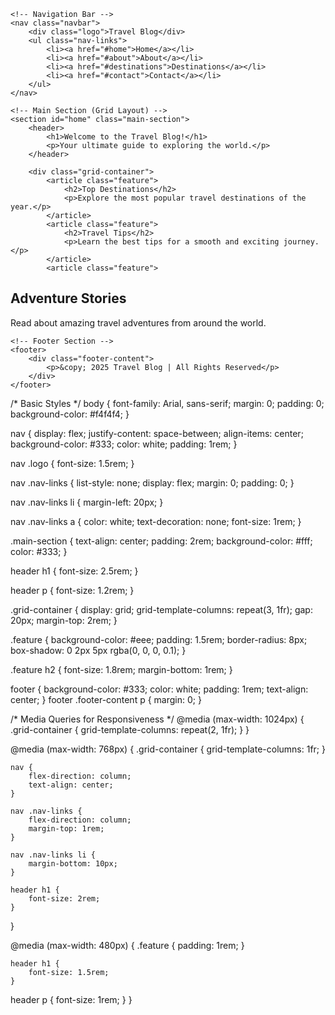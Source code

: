 <!DOCTYPE html>
<html lang="en">
<head>
    <meta charset="UTF-8">
    <meta name="viewport" content="width=device-width, initial-scale=1.0">
    <title>Travel Blog</title>
    <link rel="stylesheet" href="style.css">
</head>
<body>

    <!-- Navigation Bar -->
    <nav class="navbar">
        <div class="logo">Travel Blog</div>
        <ul class="nav-links">
            <li><a href="#home">Home</a></li>
            <li><a href="#about">About</a></li>
            <li><a href="#destinations">Destinations</a></li>
            <li><a href="#contact">Contact</a></li>
        </ul>
    </nav>

    <!-- Main Section (Grid Layout) -->
    <section id="home" class="main-section">
        <header>
            <h1>Welcome to the Travel Blog!</h1>
            <p>Your ultimate guide to exploring the world.</p>
        </header>

        <div class="grid-container">
            <article class="feature">
                <h2>Top Destinations</h2>
                <p>Explore the most popular travel destinations of the year.</p>
            </article>
            <article class="feature">
                <h2>Travel Tips</h2>
                <p>Learn the best tips for a smooth and exciting journey.</p>
            </article>
            <article class="feature">
 <h2>Adventure Stories</h2>
                <p>Read about amazing travel adventures from around the world.</p>
            </article>
        </div>
    </section>

    <!-- Footer Section -->
    <footer>
        <div class="footer-content">
            <p>&copy; 2025 Travel Blog | All Rights Reserved</p>
        </div>
    </footer>

</body>
</html>

/* Basic Styles */
body {
    font-family: Arial, sans-serif;
    margin: 0;
    padding: 0;
    background-color: #f4f4f4;
}

nav {
    display: flex;
    justify-content: space-between;
    align-items: center;
    background-color: #333;
    color: white;
    padding: 1rem;
}

nav .logo {
    font-size: 1.5rem;
}

nav .nav-links {
    list-style: none;
    display: flex;
    margin: 0;
    padding: 0;
}

nav .nav-links li {
    margin-left: 20px;
}

nav .nav-links a {
    color: white;
    text-decoration: none;
    font-size: 1rem;
}

.main-section {
    text-align: center;
    padding: 2rem;
    background-color: #fff;
    color: #333;
}

header h1 {
    font-size: 2.5rem;
}

header p {
    font-size: 1.2rem;
}

.grid-container {
    display: grid;
    grid-template-columns: repeat(3, 1fr);
    gap: 20px;
    margin-top: 2rem;
}

.feature {
    background-color: #eee;
    padding: 1.5rem;
    border-radius: 8px;
    box-shadow: 0 2px 5px rgba(0, 0, 0, 0.1);
}

.feature h2 {
    font-size: 1.8rem;
    margin-bottom: 1rem;
}

footer {
    background-color: #333;
    color: white;
    padding: 1rem;
    text-align: center;
}
footer .footer-content p {
    margin: 0;
}

/* Media Queries for Responsiveness */
@media (max-width: 1024px) {
    .grid-container {
        grid-template-columns: repeat(2, 1fr);
    }
}

@media (max-width: 768px) {
    .grid-container {
        grid-template-columns: 1fr;
    }

    nav {
        flex-direction: column;
        text-align: center;
    }

    nav .nav-links {
        flex-direction: column;
        margin-top: 1rem;
    }

    nav .nav-links li {
        margin-bottom: 10px;
    }

    header h1 {
        font-size: 2rem;
    }
}

@media (max-width: 480px) {
    .feature {
        padding: 1rem;
    }

    header h1 {
        font-size: 1.5rem;
    }
 header p {
        font-size: 1rem;
    }
}

